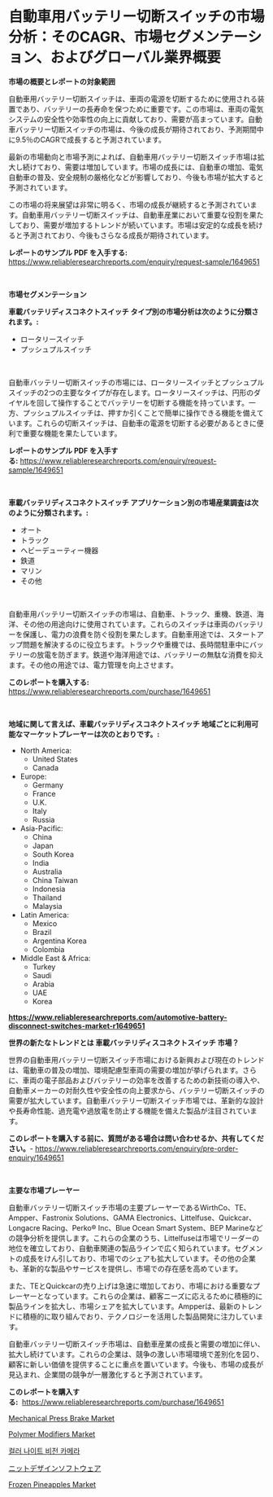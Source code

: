 <p><h1>自動車用バッテリー切断スイッチの市場分析：そのCAGR、市場セグメンテーション、およびグローバル業界概要</h1></p><p><strong>市場の概要とレポートの対象範囲</strong></p>
<p><p>自動車用バッテリー切断スイッチは、車両の電源を切断するために使用される装置であり、バッテリーの長寿命を保つために重要です。この市場は、車両の電気システムの安全性や効率性の向上に貢献しており、需要が高まっています。自動車バッテリー切断スイッチの市場は、今後の成長が期待されており、予測期間中に9.5％のCAGRで成長すると予測されています。</p><p>最新の市場動向と市場予測によれば、自動車用バッテリー切断スイッチ市場は拡大し続けており、需要は増加しています。市場の成長には、自動車の増加、電気自動車の普及、安全規制の厳格化などが影響しており、今後も市場が拡大すると予測されています。</p><p>この市場の将来展望は非常に明るく、市場の成長が継続すると予測されています。自動車用バッテリー切断スイッチは、自動車産業において重要な役割を果たしており、需要が増加するトレンドが続いています。市場は安定的な成長を続けると予測されており、今後もさらなる成長が期待されています。</p></p>
<p><strong>レポートのサンプル PDF を入手する:</strong> <a href="https://www.reliableresearchreports.com/enquiry/request-sample/1649651">https://www.reliableresearchreports.com/enquiry/request-sample/1649651</a></p>
<p>&nbsp;</p>
<p><strong>市場セグメンテーション</strong></p>
<p><strong>車載バッテリディスコネクトスイッチ タイプ別の市場分析は次のように分類されます。:</strong></p>
<p><ul><li>ロータリースイッチ</li><li>プッシュプルスイッチ</li></ul></p>
<p>&nbsp;</p>
<p><p>自動車バッテリー切断スイッチの市場には、ロータリースイッチとプッシュプルスイッチの2つの主要なタイプが存在します。ロータリースイッチは、円形のダイヤルを回して操作することでバッテリーを切断する機能を持っています。一方、プッシュプルスイッチは、押すか引くことで簡単に操作できる機能を備えています。これらの切断スイッチは、自動車の電源を切断する必要があるときに便利で重要な機能を果たしています。</p></p>
<p><strong>レポートのサンプル PDF を入手する:</strong>&nbsp;<a href="https://www.reliableresearchreports.com/enquiry/request-sample/1649651">https://www.reliableresearchreports.com/enquiry/request-sample/1649651</a></p>
<p>&nbsp;</p>
<p><strong> 車載バッテリディスコネクトスイッチ アプリケーション別の市場産業調査は次のように分類されます。:</strong></p>
<p><ul><li>オート</li><li>トラック</li><li>ヘビーデューティー機器</li><li>鉄道</li><li>マリン</li><li>その他</li></ul></p>
<p>&nbsp;</p>
<p><p>自動車用バッテリー切断スイッチの市場は、自動車、トラック、重機、鉄道、海洋、その他の用途向けに使用されています。これらのスイッチは車両のバッテリーを保護し、電力の浪費を防ぐ役割を果たします。自動車用途では、スタートアップ問題を解決するのに役立ちます。トラックや重機では、長時間駐車中にバッテリーの放電を防ぎます。鉄道や海洋用途では、バッテリーの無駄な消費を抑えます。その他の用途では、電力管理を向上させます。</p></p>
<p><strong>このレポートを購入する:</strong>&nbsp; <a href="https://www.reliableresearchreports.com/purchase/1649651">https://www.reliableresearchreports.com/purchase/1649651</a></p>
<p>&nbsp;</p>
<p><strong>地域に関して言えば、車載バッテリディスコネクトスイッチ 地域ごとに利用可能なマーケットプレーヤーは次のとおりです。:</strong></p>
<p><ul>
    <li>
        North America:
        <ul>
            <li>United States</li>
            <li>Canada</li>
        </ul>
    </li>
    <li>
        Europe:
        <ul>
            <li>Germany</li>
            <li>France</li>
            <li>U.K.</li>
            <li>Italy</li>
            <li>Russia</li>
        </ul>
    </li>
    <li>
        Asia-Pacific:
        <ul>
            <li>China</li>
            <li>Japan</li>
            <li>South Korea</li>
            <li>India</li>
            <li>Australia</li>
            <li>China Taiwan</li>
            <li>Indonesia</li>
            <li>Thailand</li>
            <li>Malaysia</li>
        </ul>
    </li>
    <li>
        Latin America:
        <ul>
            <li>Mexico</li>
            <li>Brazil</li>
            <li>Argentina Korea</li>
            <li>Colombia</li>
        </ul>
    </li>
    <li>
        Middle East & Africa:
        <ul>
            <li>Turkey</li>
            <li>Saudi</li>
            <li>Arabia</li>
            <li>UAE</li>
            <li>Korea</li>
        </ul>
    </li>
    </ul></p>
<p><strong><a href="https://www.reliableresearchreports.com/automotive-battery-disconnect-switches-market-r1649651">https://www.reliableresearchreports.com/automotive-battery-disconnect-switches-market-r1649651</a></strong>&nbsp;</p>
<p><strong>世界の新たなトレンドとは 車載バッテリディスコネクトスイッチ 市場？</strong></p>
<p><p>世界の自動車用バッテリー切断スイッチ市場における新興および現在のトレンドは、電動車の普及の増加、環境配慮型車両の需要の増加が挙げられます。さらに、車両の電子部品およびバッテリーの効率を改善するための新技術の導入や、自動車メーカーの対耐久性や安全性の向上要求から、バッテリー切断スイッチの需要が拡大しています。自動車バッテリー切断スイッチ市場では、革新的な設計や長寿命性能、過充電や過放電を防止する機能を備えた製品が注目されています。</p></p>
<p><strong>このレポートを購入する前に、質問がある場合は問い合わせるか、共有してください。</strong>- <a href="https://www.reliableresearchreports.com/enquiry/pre-order-enquiry/1649651">https://www.reliableresearchreports.com/enquiry/pre-order-enquiry/1649651</a></p>
<p>&nbsp;</p>
<p><strong>主要な市場プレーヤー</strong></p>
<p><p>自動車バッテリー切断スイッチ市場の主要プレーヤーであるWirthCo、TE、Ampper、Fastronix Solutions、GAMA Electronics、Littelfuse、Quickcar、Longacre Racing、Perko® Inc、Blue Ocean Smart System、BEP Marineなどの競争分析を提供します。これらの企業のうち、Littelfuseは市場でリーダーの地位を確立しており、自動車関連の製品ラインで広く知られています。セグメントの成長をけん引しており、市場でのシェアも拡大しています。その他の企業も、革新的な製品やサービスを提供し、市場での存在感を高めています。</p><p>また、TEとQuickcarの売り上げは急速に増加しており、市場における重要なプレーヤーとなっています。これらの企業は、顧客ニーズに応えるために積極的に製品ラインを拡大し、市場シェアを拡大しています。Ampperは、最新のトレンドに積極的に取り組んでおり、テクノロジーを活用した製品開発に注力しています。</p><p>自動車バッテリー切断スイッチ市場は、自動車産業の成長と需要の増加に伴い、拡大し続けています。これらの企業は、競争の激しい市場環境で差別化を図り、顧客に新しい価値を提供することに重点を置いています。今後も、市場の成長が見込まれ、企業間の競争が一層激化すると予測されています。</p></p>
<p><strong>このレポートを購入する:</strong>&nbsp;&nbsp;<a href="https://www.reliableresearchreports.com/purchase/1649651">https://www.reliableresearchreports.com/purchase/1649651</a></p>
<p><p><a href="https://view.publitas.com/reportprime-1/mechanical-press-brake-market-the-key-to-successful-business-strategy-forecast-till-2031/">Mechanical Press Brake Market</a></p><p><a href="https://issuu.com/reportprime-2/docs/polymer-modifiers-market-size-2030.pptx">Polymer Modifiers Market</a></p><p><a href="https://github.com/vsr06p4p49/Market-Research-Report-List-1/blob/main/627082026273.md">컬러 나이트 비전 카메라</a></p><p><a href="https://github.com/cbigkbh02719/Market-Research-Report-List-1/blob/main/222525828696.md">ニットデザインソフトウェア</a></p><p><a href="https://simplistic-meeting-7ee.notion.site/Frozen-Pineapples-Market-Trends-and-Market-Analysis-forecasted-for-period-2024-2031-d72fd974d4f04fc4bc86a3ee3f9a8768">Frozen Pineapples Market</a></p></p>